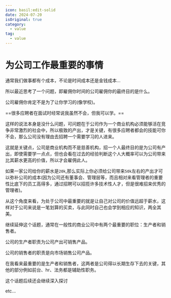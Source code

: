 ```yaml
---
icon: basil:edit-solid
date: 2024-07-20
isOriginal: true
category:
  - value
tag:
  - value
---
```


# 为公司工作最重要的事情

通常我们做事都有个成本，不论是时间成本还是金钱成本...

所以最近思考了一个问题，即雇佣你时间的公司雇佣你的最终目的是什么。

<!-- more -->

公司雇佣你肯定不是为了让你学习的(像学校)。

==很多应聘者在面试时经常说我虽然不会，但我可以学。==

这样的说法本身是没什么问题，可问题在于公司作为一个商业机构必须能够活在竞争非常激烈的社会中，所以极致的产出，才是关键，有很多应聘者都会的技能可你不会，那么公司没有理由去招聘一个需要学习的人进来。

这就是关键点，公司是商业机构而不是慈善机构，招一个人最终目的是为公司有产出，即使需要学一点点，但也会看在过去的经验判断这个人大概率可以为公司带来比其薪水更高的价值，所以才会雇佣此人。

如果一家公司给你的薪水是`20k`,那么实际上你必须给公司带来`50k`左右的产出才可以弥补公司的成本(因为公司还有董事会、管理层等，而且相对来看管理者的重要性比底下的员工高得多，通过招聘可以招揽许多技术性人才，但是很难招来优秀的管理者)。

从这个角度来看，为处于公司中最重要的就是让自己对公司的价值远超于薪水，这样对于公司来说是一笔划算的买卖，与此同时自己也会学到相应的知识，两全其美。

继续延伸这个话题，通常在一般性的商业公司中有两个最重要的职位：生产者和销售者。

公司的生产者职责为公司产出可销售产品。

公司的销售者的职责是向市场销售公司产品。

在我看来最重要的是生产者和销售者，这两者是公司得以长期生存下去的关键，其他的部分例如前台、hr、法务都是辅助性职务。

这个话题后续还会继续深入探讨

etc...



